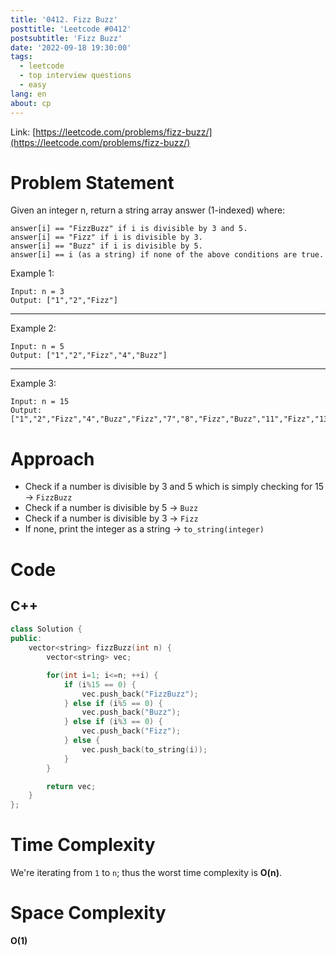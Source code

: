 ```yaml
---
title: '0412. Fizz Buzz'
posttitle: 'Leetcode #0412'
postsubtitle: 'Fizz Buzz'
date: '2022-09-18 19:30:00'
tags:
  - leetcode
  - top interview questions
  - easy
lang: en
about: cp
---
```


Link: [https://leetcode.com/problems/fizz-buzz/](https://leetcode.com/problems/fizz-buzz/)

# Problem Statement

Given an integer n, return a string array answer (1-indexed) where:

```text
answer[i] == "FizzBuzz" if i is divisible by 3 and 5.
answer[i] == "Fizz" if i is divisible by 3.
answer[i] == "Buzz" if i is divisible by 5.
answer[i] == i (as a string) if none of the above conditions are true.
```

Example 1:

```text
Input: n = 3
Output: ["1","2","Fizz"]
```

---

Example 2:

```text
Input: n = 5
Output: ["1","2","Fizz","4","Buzz"]
```

---

Example 3:

```text
Input: n = 15
Output: ["1","2","Fizz","4","Buzz","Fizz","7","8","Fizz","Buzz","11","Fizz","13","14","FizzBuzz"]
```

# Approach

- Check if a number is divisible by 3 and 5 which is simply checking for 15 -> `FizzBuzz`
- Check if a number is divisible by 5 -> `Buzz`
- Check if a number is divisible by 3 -> `Fizz`
- If none, print the integer as a string -> `to_string(integer)`

# Code

## C++

```cpp
class Solution {
public:
    vector<string> fizzBuzz(int n) {
        vector<string> vec;

        for(int i=1; i<=n; ++i) {
            if (i%15 == 0) {
                vec.push_back("FizzBuzz");
            } else if (i%5 == 0) {
                vec.push_back("Buzz");
            } else if (i%3 == 0) {
                vec.push_back("Fizz");
            } else {
                vec.push_back(to_string(i));
            }
        }

        return vec;
    }
};
```

# Time Complexity

We're iterating from `1` to `n`; thus the worst time complexity is **O(n)**.

# Space Complexity

**O(1)**
